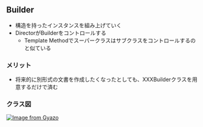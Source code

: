 ## Builder
- 構造を持ったインスタンスを組み上げていく
- DirectorがBuilderをコントロールする
    - Template Methodでスーパークラスはサブクラスをコントロールするのと似ている

### メリット
- 将来的に別形式の文書を作成したくなったとしても、XXXBuilderクラスを用意するだけで済む

### クラス図
[![Image from Gyazo](https://i.gyazo.com/a1832bbefdbeb31daecf046a309d9a9e.png)](https://gyazo.com/a1832bbefdbeb31daecf046a309d9a9e)
